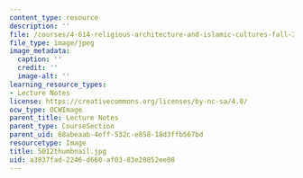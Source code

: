 ```yaml
---
content_type: resource
description: ''
file: /courses/4-614-religious-architecture-and-islamic-cultures-fall-2002/a3837fad2246d660af0383e20852ee08_5012thumbnail.jpg
file_type: image/jpeg
image_metadata:
  caption: ''
  credit: ''
  image-alt: ''
learning_resource_types:
- Lecture Notes
license: https://creativecommons.org/licenses/by-nc-sa/4.0/
ocw_type: OCWImage
parent_title: Lecture Notes
parent_type: CourseSection
parent_uid: 68abeaab-4eff-532c-e858-18d3ffb567bd
resourcetype: Image
title: 5012thumbnail.jpg
uid: a3837fad-2246-d660-af03-83e20852ee08
---
```

